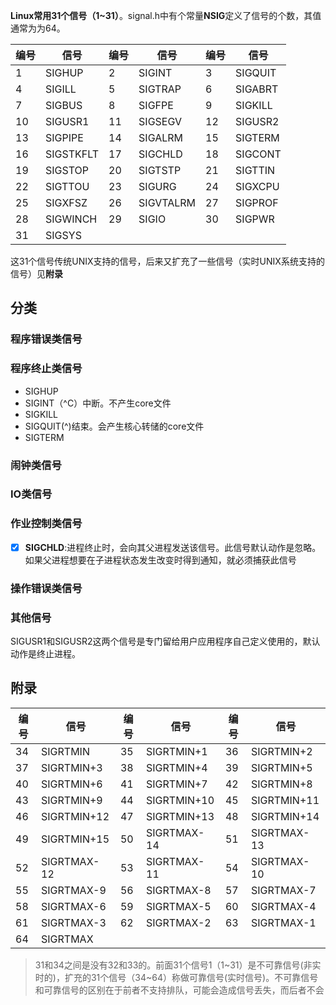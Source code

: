 **Linux常用31个信号（1~31）**。signal.h中有个常量**NSIG**定义了信号的个数，其值通常为为64。

|编号|信号|编号|信号|编号|信号|
|----|----|----|----|----|----|
|1|SIGHUP	|2|SIGINT	|3|SIGQUIT	
|4|SIGILL	|5|SIGTRAP      |6|SIGABRT	
|7|SIGBUS	|8|SIGFPE	|9|SIGKILL	
|10|SIGUSR1     |11|SIGSEGV	|12|SIGUSR2	
|13|SIGPIPE	|14|SIGALRM	|15|SIGTERM
|16|SIGSTKFLT	|17|SIGCHLD	|18|SIGCONT	
|19|SIGSTOP	|20|SIGTSTP     |21|SIGTTIN	
|22|SIGTTOU	|23|SIGURG	|24|SIGXCPU	
|25|SIGXFSZ     |26|SIGVTALRM	|27|SIGPROF	
|28|SIGWINCH	|29|SIGIO	|30|SIGPWR
|31|SIGSYS	
这31个信号传统UNIX支持的信号，后来又扩充了一些信号（实时UNIX系统支持的信号）见**附录**
## 分类
### 程序错误类信号
### 程序终止类信号
- SIGHUP
- SIGINT（^C）中断。不产生core文件
- SIGKILL
- SIGQUIT(^\)结束。会产生核心转储的core文件
- SIGTERM

### 闹钟类信号
### IO类信号
### 作业控制类信号
- [x] **SIGCHLD**:进程终止时，会向其父进程发送该信号。此信号默认动作是忽略。如果父进程想要在子进程状态发生改变时得到通知，就必须捕获此信号

### 操作错误类信号
### 其他信号
SIGUSR1和SIGUSR2这两个信号是专门留给用户应用程序自己定义使用的，默认动作是终止进程。



## 附录
|编号|信号|编号|信号|编号|信号|
|----|----|----|----|----|----|
|34|SIGRTMIN	|35|SIGRTMIN+1	|36|SIGRTMIN+2	
|37|SIGRTMIN+3  |38|SIGRTMIN+4	|39|SIGRTMIN+5	
|40|SIGRTMIN+6	|41|SIGRTMIN+7	|42|SIGRTMIN+8 
|43|SIGRTMIN+9	|44|SIGRTMIN+10	|45|SIGRTMIN+11	
|46|SIGRTMIN+12	|47|SIGRTMIN+13 |48|SIGRTMIN+14	
|49|SIGRTMIN+15	|50|SIGRTMAX-14	|51|SIGRTMAX-13	
|52|SIGRTMAX-12 |53|SIGRTMAX-11	|54|SIGRTMAX-10	
|55|SIGRTMAX-9	|56|SIGRTMAX-8	|57|SIGRTMAX-7  
|58|SIGRTMAX-6	|59|SIGRTMAX-5	|60|SIGRTMAX-4	
|61|SIGRTMAX-3	|62|SIGRTMAX-2  |63|SIGRTMAX-1	
|64|SIGRTMAX
>31和34之间是没有32和33的。前面31个信号1（1~31）是不可靠信号(非实时的)，扩充的31个信号（34~64）称做可靠信号(实时信号)。不可靠信号和可靠信号的区别在于前者不支持排队，可能会造成信号丢失，而后者不会